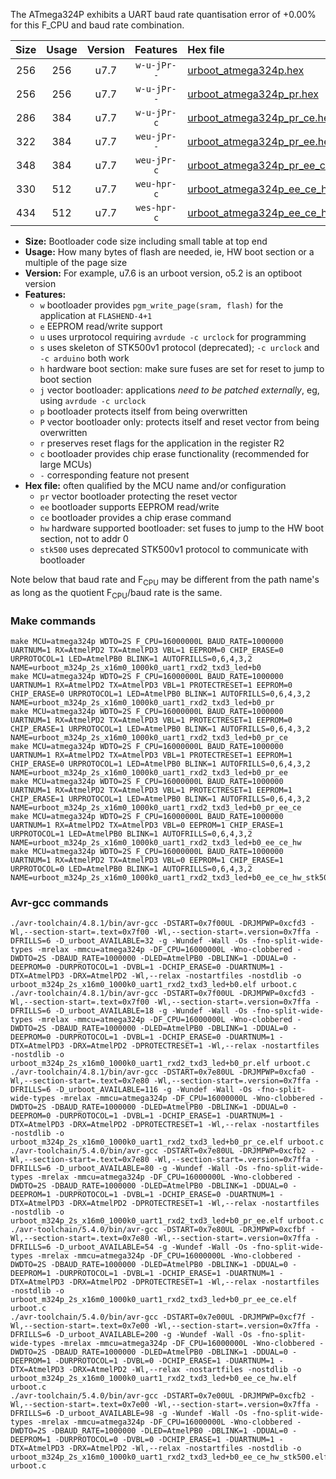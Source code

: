 The ATmega324P exhibits a UART baud rate quantisation error of +0.00% for this F_CPU and baud rate combination.

|Size|Usage|Version|Features|Hex file|
|:-:|:-:|:-:|:-:|:--|
|256|256|u7.7|`w-u-jPr--`|[urboot_atmega324p.hex](https://raw.githubusercontent.com/stefanrueger/urboot.hex/main/cores/mightycore/atmega324p/watchdog_2_s/external_oscillator/8000000_hz/500000_baud/uart1_rxd2_txd3/led%2Bb0/urboot_atmega324p.hex)|
|256|256|u7.7|`w-u-jPr--`|[urboot_atmega324p_pr.hex](https://raw.githubusercontent.com/stefanrueger/urboot.hex/main/cores/mightycore/atmega324p/watchdog_2_s/external_oscillator/8000000_hz/500000_baud/uart1_rxd2_txd3/led%2Bb0/urboot_atmega324p_pr.hex)|
|286|384|u7.7|`w-u-jPr-c`|[urboot_atmega324p_pr_ce.hex](https://raw.githubusercontent.com/stefanrueger/urboot.hex/main/cores/mightycore/atmega324p/watchdog_2_s/external_oscillator/8000000_hz/500000_baud/uart1_rxd2_txd3/led%2Bb0/urboot_atmega324p_pr_ce.hex)|
|322|384|u7.7|`weu-jPr--`|[urboot_atmega324p_pr_ee.hex](https://raw.githubusercontent.com/stefanrueger/urboot.hex/main/cores/mightycore/atmega324p/watchdog_2_s/external_oscillator/8000000_hz/500000_baud/uart1_rxd2_txd3/led%2Bb0/urboot_atmega324p_pr_ee.hex)|
|348|384|u7.7|`weu-jPr-c`|[urboot_atmega324p_pr_ee_ce.hex](https://raw.githubusercontent.com/stefanrueger/urboot.hex/main/cores/mightycore/atmega324p/watchdog_2_s/external_oscillator/8000000_hz/500000_baud/uart1_rxd2_txd3/led%2Bb0/urboot_atmega324p_pr_ee_ce.hex)|
|330|512|u7.7|`weu-hpr-c`|[urboot_atmega324p_ee_ce_hw.hex](https://raw.githubusercontent.com/stefanrueger/urboot.hex/main/cores/mightycore/atmega324p/watchdog_2_s/external_oscillator/8000000_hz/500000_baud/uart1_rxd2_txd3/led%2Bb0/urboot_atmega324p_ee_ce_hw.hex)|
|434|512|u7.7|`wes-hpr-c`|[urboot_atmega324p_ee_ce_hw_stk500.hex](https://raw.githubusercontent.com/stefanrueger/urboot.hex/main/cores/mightycore/atmega324p/watchdog_2_s/external_oscillator/8000000_hz/500000_baud/uart1_rxd2_txd3/led%2Bb0/urboot_atmega324p_ee_ce_hw_stk500.hex)|

- **Size:** Bootloader code size including small table at top end
- **Usage:** How many bytes of flash are needed, ie, HW boot section or a multiple of the page size
- **Version:** For example, u7.6 is an urboot version, o5.2 is an optiboot version
- **Features:**
  + `w` bootloader provides `pgm_write_page(sram, flash)` for the application at `FLASHEND-4+1`
  + `e` EEPROM read/write support
  + `u` uses urprotocol requiring `avrdude -c urclock` for programming
  + `s` uses skeleton of STK500v1 protocol (deprecated); `-c urclock` and `-c arduino` both work
  + `h` hardware boot section: make sure fuses are set for reset to jump to boot section
  + `j` vector bootloader: applications *need to be patched externally*, eg, using `avrdude -c urclock`
  + `p` bootloader protects itself from being overwritten
  + `P` vector bootloader only: protects itself and reset vector from being overwritten
  + `r` preserves reset flags for the application in the register R2
  + `c` bootloader provides chip erase functionality (recommended for large MCUs)
  + `-` corresponding feature not present
- **Hex file:** often qualified by the MCU name and/or configuration
  + `pr` vector bootloader protecting the reset vector
  + `ee` bootloader supports EEPROM read/write
  + `ce` bootloader provides a chip erase command
  + `hw` hardware supported bootloader: set fuses to jump to the HW boot section, not to addr 0
  + `stk500` uses deprecated STK500v1 protocol to communicate with bootloader


Note below that baud rate and F<sub>CPU</sub> may be different from the path name's as long as the quotient F<sub>CPU</sub>/baud rate is the same.

### Make commands
```
make MCU=atmega324p WDTO=2S F_CPU=16000000L BAUD_RATE=1000000 UARTNUM=1 RX=AtmelPD2 TX=AtmelPD3 VBL=1 EEPROM=0 CHIP_ERASE=0 URPROTOCOL=1 LED=AtmelPB0 BLINK=1 AUTOFRILLS=0,6,4,3,2 NAME=urboot_m324p_2s_x16m0_1000k0_uart1_rxd2_txd3_led+b0
make MCU=atmega324p WDTO=2S F_CPU=16000000L BAUD_RATE=1000000 UARTNUM=1 RX=AtmelPD2 TX=AtmelPD3 VBL=1 PROTECTRESET=1 EEPROM=0 CHIP_ERASE=0 URPROTOCOL=1 LED=AtmelPB0 BLINK=1 AUTOFRILLS=0,6,4,3,2 NAME=urboot_m324p_2s_x16m0_1000k0_uart1_rxd2_txd3_led+b0_pr
make MCU=atmega324p WDTO=2S F_CPU=16000000L BAUD_RATE=1000000 UARTNUM=1 RX=AtmelPD2 TX=AtmelPD3 VBL=1 PROTECTRESET=1 EEPROM=0 CHIP_ERASE=1 URPROTOCOL=1 LED=AtmelPB0 BLINK=1 AUTOFRILLS=0,6,4,3,2 NAME=urboot_m324p_2s_x16m0_1000k0_uart1_rxd2_txd3_led+b0_pr_ce
make MCU=atmega324p WDTO=2S F_CPU=16000000L BAUD_RATE=1000000 UARTNUM=1 RX=AtmelPD2 TX=AtmelPD3 VBL=1 PROTECTRESET=1 EEPROM=1 CHIP_ERASE=0 URPROTOCOL=1 LED=AtmelPB0 BLINK=1 AUTOFRILLS=0,6,4,3,2 NAME=urboot_m324p_2s_x16m0_1000k0_uart1_rxd2_txd3_led+b0_pr_ee
make MCU=atmega324p WDTO=2S F_CPU=16000000L BAUD_RATE=1000000 UARTNUM=1 RX=AtmelPD2 TX=AtmelPD3 VBL=1 PROTECTRESET=1 EEPROM=1 CHIP_ERASE=1 URPROTOCOL=1 LED=AtmelPB0 BLINK=1 AUTOFRILLS=0,6,4,3,2 NAME=urboot_m324p_2s_x16m0_1000k0_uart1_rxd2_txd3_led+b0_pr_ee_ce
make MCU=atmega324p WDTO=2S F_CPU=16000000L BAUD_RATE=1000000 UARTNUM=1 RX=AtmelPD2 TX=AtmelPD3 VBL=0 EEPROM=1 CHIP_ERASE=1 URPROTOCOL=1 LED=AtmelPB0 BLINK=1 AUTOFRILLS=0,6,4,3,2 NAME=urboot_m324p_2s_x16m0_1000k0_uart1_rxd2_txd3_led+b0_ee_ce_hw
make MCU=atmega324p WDTO=2S F_CPU=16000000L BAUD_RATE=1000000 UARTNUM=1 RX=AtmelPD2 TX=AtmelPD3 VBL=0 EEPROM=1 CHIP_ERASE=1 URPROTOCOL=0 LED=AtmelPB0 BLINK=1 AUTOFRILLS=0,6,4,3,2 NAME=urboot_m324p_2s_x16m0_1000k0_uart1_rxd2_txd3_led+b0_ee_ce_hw_stk500
```

### Avr-gcc commands
```
./avr-toolchain/4.8.1/bin/avr-gcc -DSTART=0x7f00UL -DRJMPWP=0xcfd3 -Wl,--section-start=.text=0x7f00 -Wl,--section-start=.version=0x7ffa -DFRILLS=6 -D_urboot_AVAILABLE=32 -g -Wundef -Wall -Os -fno-split-wide-types -mrelax -mmcu=atmega324p -DF_CPU=16000000L -Wno-clobbered -DWDTO=2S -DBAUD_RATE=1000000 -DLED=AtmelPB0 -DBLINK=1 -DDUAL=0 -DEEPROM=0 -DURPROTOCOL=1 -DVBL=1 -DCHIP_ERASE=0 -DUARTNUM=1 -DTX=AtmelPD3 -DRX=AtmelPD2 -Wl,--relax -nostartfiles -nostdlib -o urboot_m324p_2s_x16m0_1000k0_uart1_rxd2_txd3_led+b0.elf urboot.c
./avr-toolchain/4.8.1/bin/avr-gcc -DSTART=0x7f00UL -DRJMPWP=0xcfd3 -Wl,--section-start=.text=0x7f00 -Wl,--section-start=.version=0x7ffa -DFRILLS=6 -D_urboot_AVAILABLE=18 -g -Wundef -Wall -Os -fno-split-wide-types -mrelax -mmcu=atmega324p -DF_CPU=16000000L -Wno-clobbered -DWDTO=2S -DBAUD_RATE=1000000 -DLED=AtmelPB0 -DBLINK=1 -DDUAL=0 -DEEPROM=0 -DURPROTOCOL=1 -DVBL=1 -DCHIP_ERASE=0 -DUARTNUM=1 -DTX=AtmelPD3 -DRX=AtmelPD2 -DPROTECTRESET=1 -Wl,--relax -nostartfiles -nostdlib -o urboot_m324p_2s_x16m0_1000k0_uart1_rxd2_txd3_led+b0_pr.elf urboot.c
./avr-toolchain/4.8.1/bin/avr-gcc -DSTART=0x7e80UL -DRJMPWP=0xcfa0 -Wl,--section-start=.text=0x7e80 -Wl,--section-start=.version=0x7ffa -DFRILLS=6 -D_urboot_AVAILABLE=116 -g -Wundef -Wall -Os -fno-split-wide-types -mrelax -mmcu=atmega324p -DF_CPU=16000000L -Wno-clobbered -DWDTO=2S -DBAUD_RATE=1000000 -DLED=AtmelPB0 -DBLINK=1 -DDUAL=0 -DEEPROM=0 -DURPROTOCOL=1 -DVBL=1 -DCHIP_ERASE=1 -DUARTNUM=1 -DTX=AtmelPD3 -DRX=AtmelPD2 -DPROTECTRESET=1 -Wl,--relax -nostartfiles -nostdlib -o urboot_m324p_2s_x16m0_1000k0_uart1_rxd2_txd3_led+b0_pr_ce.elf urboot.c
./avr-toolchain/5.4.0/bin/avr-gcc -DSTART=0x7e80UL -DRJMPWP=0xcfb2 -Wl,--section-start=.text=0x7e80 -Wl,--section-start=.version=0x7ffa -DFRILLS=6 -D_urboot_AVAILABLE=80 -g -Wundef -Wall -Os -fno-split-wide-types -mrelax -mmcu=atmega324p -DF_CPU=16000000L -Wno-clobbered -DWDTO=2S -DBAUD_RATE=1000000 -DLED=AtmelPB0 -DBLINK=1 -DDUAL=0 -DEEPROM=1 -DURPROTOCOL=1 -DVBL=1 -DCHIP_ERASE=0 -DUARTNUM=1 -DTX=AtmelPD3 -DRX=AtmelPD2 -DPROTECTRESET=1 -Wl,--relax -nostartfiles -nostdlib -o urboot_m324p_2s_x16m0_1000k0_uart1_rxd2_txd3_led+b0_pr_ee.elf urboot.c
./avr-toolchain/5.4.0/bin/avr-gcc -DSTART=0x7e80UL -DRJMPWP=0xcfbf -Wl,--section-start=.text=0x7e80 -Wl,--section-start=.version=0x7ffa -DFRILLS=6 -D_urboot_AVAILABLE=54 -g -Wundef -Wall -Os -fno-split-wide-types -mrelax -mmcu=atmega324p -DF_CPU=16000000L -Wno-clobbered -DWDTO=2S -DBAUD_RATE=1000000 -DLED=AtmelPB0 -DBLINK=1 -DDUAL=0 -DEEPROM=1 -DURPROTOCOL=1 -DVBL=1 -DCHIP_ERASE=1 -DUARTNUM=1 -DTX=AtmelPD3 -DRX=AtmelPD2 -DPROTECTRESET=1 -Wl,--relax -nostartfiles -nostdlib -o urboot_m324p_2s_x16m0_1000k0_uart1_rxd2_txd3_led+b0_pr_ee_ce.elf urboot.c
./avr-toolchain/5.4.0/bin/avr-gcc -DSTART=0x7e00UL -DRJMPWP=0xcf7f -Wl,--section-start=.text=0x7e00 -Wl,--section-start=.version=0x7ffa -DFRILLS=6 -D_urboot_AVAILABLE=200 -g -Wundef -Wall -Os -fno-split-wide-types -mrelax -mmcu=atmega324p -DF_CPU=16000000L -Wno-clobbered -DWDTO=2S -DBAUD_RATE=1000000 -DLED=AtmelPB0 -DBLINK=1 -DDUAL=0 -DEEPROM=1 -DURPROTOCOL=1 -DVBL=0 -DCHIP_ERASE=1 -DUARTNUM=1 -DTX=AtmelPD3 -DRX=AtmelPD2 -Wl,--relax -nostartfiles -nostdlib -o urboot_m324p_2s_x16m0_1000k0_uart1_rxd2_txd3_led+b0_ee_ce_hw.elf urboot.c
./avr-toolchain/5.4.0/bin/avr-gcc -DSTART=0x7e00UL -DRJMPWP=0xcfb2 -Wl,--section-start=.text=0x7e00 -Wl,--section-start=.version=0x7ffa -DFRILLS=6 -D_urboot_AVAILABLE=98 -g -Wundef -Wall -Os -fno-split-wide-types -mrelax -mmcu=atmega324p -DF_CPU=16000000L -Wno-clobbered -DWDTO=2S -DBAUD_RATE=1000000 -DLED=AtmelPB0 -DBLINK=1 -DDUAL=0 -DEEPROM=1 -DURPROTOCOL=0 -DVBL=0 -DCHIP_ERASE=1 -DUARTNUM=1 -DTX=AtmelPD3 -DRX=AtmelPD2 -Wl,--relax -nostartfiles -nostdlib -o urboot_m324p_2s_x16m0_1000k0_uart1_rxd2_txd3_led+b0_ee_ce_hw_stk500.elf urboot.c
```

